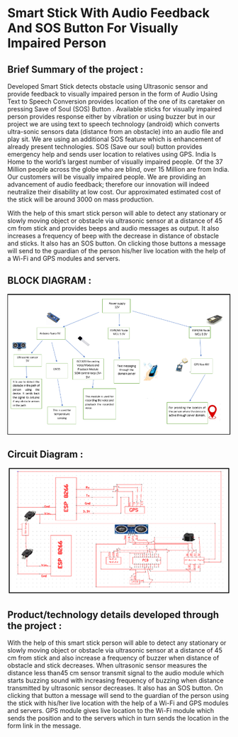 # Smart Stick With Audio Feedback And SOS Button For Visually Impaired Person 

## Brief Summary of the project :
Developed Smart Stick detects obstacle using Ultrasonic sensor and provide feedback to visually impaired person in the form of Audio Using Text to Speech Conversion provides location of the one of its caretaker on pressing Save of Soul (SOS) Button . Available sticks for visually impaired person provides response either by vibration or using buzzer but in our project we are using text to speech technology (android) which converts ultra-sonic sensors data (distance from an obstacle) into an audio file and play sit. We are using an additional SOS feature which is enhancement of already present technologies. SOS (Save our soul) button provides emergency help and sends user location to relatives using GPS. India Is Home to the world’s largest number of visually impaired people. Of the 37 Million people across the globe who are blind, over 15 Million are from India. Our customers will be visually impaired people. We are providing an advancement of audio feedback; therefore our innovation will indeed neutralize their disability at low cost. Our approximated estimated cost of the stick will be around 3000 on mass production.

With the help of this smart stick person will able to detect any stationary or slowly moving object or obstacle via ultrasonic sensor at a distance of 45 cm from stick and provides beeps and audio messages as output. It also increases a frequency of beep with the decrease in distance of obstacle and sticks. It also has an SOS button. On clicking those buttons a message will send to the guardian of the person his/her live location with the help of a Wi-Fi and GPS modules and servers.

## BLOCK DIAGRAM :
<p  align = 'center' ><img src = "image/5.png"></p>

## Circuit Diagram :
<p  align = 'center' ><img src = "image/6.png"></p>

## Product/technology details developed through the project :

With the help of this smart stick person will able to detect any stationary or slowly moving object or obstacle via ultrasonic sensor at a distance of 45 cm from stick and also increase a frequency of buzzer when distance of obstacle and stick decreases. When ultrasonic sensor measures the distance less than45 cm sensor transmit signal to the audio module which starts buzzing sound with increasing frequency of buzzing when distance transmitted by ultrasonic sensor decreases.
It also has an SOS button. On clicking that button a message will send to the guardian of the person using the stick with his/her live location with the help of a Wi-Fi and GPS modules and servers. GPS module gives live location to the Wi-Fi module which sends the position and to the servers which in turn sends the location in the form link in the message. 


